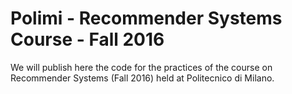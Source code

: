 # Polimi - Recommender Systems Course - Fall 2016
We will publish here the code for the practices of the course on Recommender Systems (Fall 2016) held at Politecnico di Milano.
